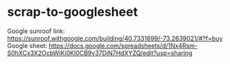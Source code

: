 # scrap-to-googlesheet
Google sunroof link: https://sunroof.withgoogle.com/building/40.7331699/-73.2639021/#?f=buy
Google sheet: https://docs.google.com/spreadsheets/d/1Nx4Rsm-S0hXCx3X2OcbWiKi0Kl0CB9v37DjN7HdXYZQ/edit?usp=sharing